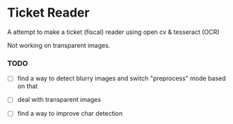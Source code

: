 # Ticket Reader

A attempt to make a ticket (fiscal) reader using open cv & tesseract (OCR)

Not working on transparent images.

### TODO 
- [ ] find a way to detect blurry images and switch "preprocess" mode based on that
- [ ] deal with transparent images
- [ ] find a way to improve char detection

